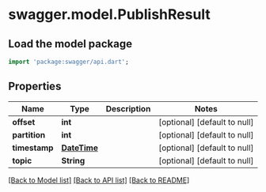 # swagger.model.PublishResult

## Load the model package
```dart
import 'package:swagger/api.dart';
```

## Properties
Name | Type | Description | Notes
------------ | ------------- | ------------- | -------------
**offset** | **int** |  | [optional] [default to null]
**partition** | **int** |  | [optional] [default to null]
**timestamp** | [**DateTime**](DateTime.md) |  | [optional] [default to null]
**topic** | **String** |  | [optional] [default to null]

[[Back to Model list]](../README.md#documentation-for-models) [[Back to API list]](../README.md#documentation-for-api-endpoints) [[Back to README]](../README.md)


